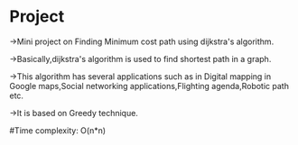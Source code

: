 # Project
->Mini project on Finding Minimum cost path using dijkstra's algorithm.

->Basically,dijkstra's algorithm is used to find shortest path in a graph.

->This algorithm has several applications such as in Digital mapping in Google maps,Social networking applications,Flighting agenda,Robotic path etc.

->It is based on Greedy technique.

#Time complexity: O(n*n)
